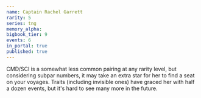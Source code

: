 ```yaml
---
name: Captain Rachel Garrett
rarity: 5
series: tng
memory_alpha:
bigbook_tier: 9
events: 6
in_portal: true
published: true
---
```


CMD/SCI is a somewhat less common pairing at any rarity level, but considering subpar numbers, it may take an extra star for her to find a seat on your voyages. Traits (including invisible ones) have graced her with half a dozen events, but it's hard to see many more in the future.
